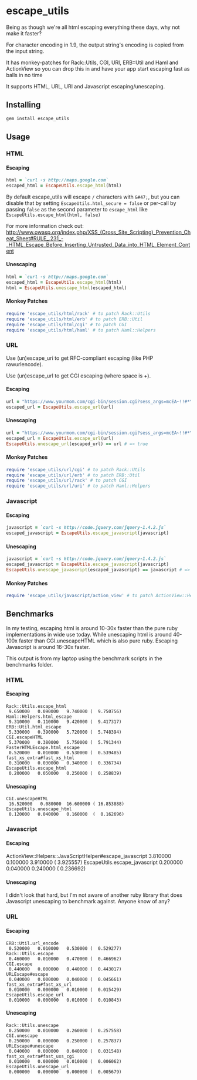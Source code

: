# escape_utils

Being as though we're all html escaping everything these days, why not make it faster?

For character encoding in 1.9, the output string's encoding is copied from the input string.

It has monkey-patches for Rack::Utils, CGI, URI, ERB::Util and Haml and ActionView so you can drop this in and have your app start escaping fast as balls in no time

It supports HTML, URL, URI and Javascript escaping/unescaping.

## Installing

``` sh
gem install escape_utils
```

## Usage

### HTML

#### Escaping

``` ruby
html = `curl -s http://maps.google.com`
escaped_html = EscapeUtils.escape_html(html)
```

By default escape_utils will escape `/` characters with `&#47;`, but you can disable that by setting `EscapeUtils.html_secure = false`
or per-call by passing `false` as the second parameter to `escape_html` like `EscapeUtils.escape_html(html, false)`

For more information check out: http://www.owasp.org/index.php/XSS_(Cross_Site_Scripting)_Prevention_Cheat_Sheet#RULE_.231_-_HTML_Escape_Before_Inserting_Untrusted_Data_into_HTML_Element_Content

#### Unescaping

``` ruby
html = `curl -s http://maps.google.com`
escaped_html = EscapeUtils.escape_html(html)
html = EscapeUtils.unescape_html(escaped_html)
```

#### Monkey Patches

``` ruby
require 'escape_utils/html/rack' # to patch Rack::Utils
require 'escape_utils/html/erb' # to patch ERB::Util
require 'escape_utils/html/cgi' # to patch CGI
require 'escape_utils/html/haml' # to patch Haml::Helpers
```

### URL

Use (un)escape_uri to get RFC-compliant escaping (like PHP rawurlencode).

Use (un)escape_url to get CGI escaping (where space is +).

#### Escaping

``` ruby
url = "https://www.yourmom.com/cgi-bin/session.cgi?sess_args=mcEA~!!#*YH*>@!U"
escaped_url = EscapeUtils.escape_url(url)
```

#### Unescaping

``` ruby
url = "https://www.yourmom.com/cgi-bin/session.cgi?sess_args=mcEA~!!#*YH*>@!U"
escaped_url = EscapeUtils.escape_url(url)
EscapeUtils.unescape_url(escaped_url) == url # => true
```

#### Monkey Patches

``` ruby
require 'escape_utils/url/cgi' # to patch Rack::Utils
require 'escape_utils/url/erb' # to patch ERB::Util
require 'escape_utils/url/rack' # to patch CGI
require 'escape_utils/url/uri' # to patch Haml::Helpers
```

### Javascript

#### Escaping

``` ruby
javascript = `curl -s http://code.jquery.com/jquery-1.4.2.js`
escaped_javascript = EscapeUtils.escape_javascript(javascript)
```

#### Unescaping

``` ruby
javascript = `curl -s http://code.jquery.com/jquery-1.4.2.js`
escaped_javascript = EscapeUtils.escape_javascript(javascript)
EscapeUtils.unescape_javascript(escaped_javascript) == javascript # => true
```

#### Monkey Patches

``` ruby
require 'escape_utils/javascript/action_view' # to patch ActionView::Helpers::JavaScriptHelper
```

## Benchmarks

In my testing, escaping html is around 10-30x faster than the pure ruby implementations in wide use today.
While unescaping html is around 40-100x faster than CGI.unescapeHTML which is also pure ruby.
Escaping Javascript is around 16-30x faster.

This output is from my laptop using the benchmark scripts in the benchmarks folder.

### HTML

#### Escaping

```
Rack::Utils.escape_html
 9.650000   0.090000   9.740000 (  9.750756)
Haml::Helpers.html_escape
 9.310000   0.110000   9.420000 (  9.417317)
ERB::Util.html_escape
 5.330000   0.390000   5.720000 (  5.748394)
CGI.escapeHTML
 5.370000   0.380000   5.750000 (  5.791344)
FasterHTMLEscape.html_escape
 0.520000   0.010000   0.530000 (  0.539485)
fast_xs_extra#fast_xs_html
 0.310000   0.030000   0.340000 (  0.336734)
EscapeUtils.escape_html
 0.200000   0.050000   0.250000 (  0.258839)
```

#### Unescaping

```
CGI.unescapeHTML
 16.520000   0.080000  16.600000 ( 16.853888)
EscapeUtils.unescape_html
 0.120000   0.040000   0.160000  (  0.162696)
```

### Javascript

#### Escaping

 ActionView::Helpers::JavaScriptHelper#escape_javascript
  3.810000   0.100000   3.910000 (  3.925557)
 EscapeUtils.escape_javascript
  0.200000   0.040000   0.240000 (  0.236692)

#### Unescaping

I didn't look that hard, but I'm not aware of another ruby library that does Javascript unescaping to benchmark against. Anyone know of any?

### URL

#### Escaping

```
ERB::Util.url_encode
 0.520000   0.010000   0.530000 (  0.529277)
Rack::Utils.escape
 0.460000   0.010000   0.470000 (  0.466962)
CGI.escape
 0.440000   0.000000   0.440000 (  0.443017)
URLEscape#escape
 0.040000   0.000000   0.040000 (  0.045661)
fast_xs_extra#fast_xs_url
 0.010000   0.000000   0.010000 (  0.015429)
EscapeUtils.escape_url
 0.010000   0.000000   0.010000 (  0.010843)
```

#### Unescaping

```
Rack::Utils.unescape
 0.250000   0.010000   0.260000 (  0.257558)
CGI.unescape
 0.250000   0.000000   0.250000 (  0.257837)
URLEscape#unescape
 0.040000   0.000000   0.040000 (  0.031548)
fast_xs_extra#fast_uxs_cgi
 0.010000   0.000000   0.010000 (  0.006062)
EscapeUtils.unescape_url
 0.000000   0.000000   0.000000 (  0.005679)
```
